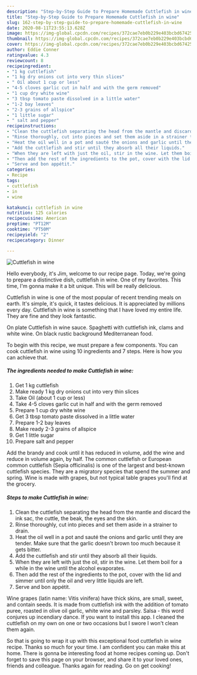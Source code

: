 ```yaml
---
description: "Step-by-Step Guide to Prepare Homemade Cuttlefish in wine"
title: "Step-by-Step Guide to Prepare Homemade Cuttlefish in wine"
slug: 162-step-by-step-guide-to-prepare-homemade-cuttlefish-in-wine
date: 2020-08-11T23:55:13.628Z
image: https://img-global.cpcdn.com/recipes/372cae7eb0b229e403bcbd674259afed/751x532cq70/cuttlefish-in-wine-recipe-main-photo.jpg
thumbnail: https://img-global.cpcdn.com/recipes/372cae7eb0b229e403bcbd674259afed/751x532cq70/cuttlefish-in-wine-recipe-main-photo.jpg
cover: https://img-global.cpcdn.com/recipes/372cae7eb0b229e403bcbd674259afed/751x532cq70/cuttlefish-in-wine-recipe-main-photo.jpg
author: Eddie Conner
ratingvalue: 4.3
reviewcount: 8
recipeingredient:
- "1 kg cuttlefish"
- "1 kg dry onions cut into very thin slices"
- " Oil about 1 cup or less"
- "4-5 cloves garlic cut in half and with the germ removed"
- "1 cup dry white wine"
- "3 tbsp tomato paste dissolved in a little water"
- "1-2 bay leaves"
- "2-3 grains of allspice"
- "1 little sugar"
- " salt and pepper"
recipeinstructions:
- "Clean the cuttlefish separating the head from the mantle and discard the ink sac, the cuttle, the beak, the eyes and the skin."
- "Rinse thoroughly, cut into pieces and set them aside in a strainer to drain."
- "Heat the oil well in a pot and sauté the onions and garlic until they are tender. Make sure that the garlic doesn&#39;t brown too much because it gets bitter."
- "Add the cuttlefish and stir until they absorb all their liquids."
- "When they are left with just the oil, stir in the wine. Let them boil for a while in the wine until the alcohol evaporates."
- "Then add the rest of the ingredients to the pot, cover with the lid and simmer until only the oil and very little liquids are left."
- "Serve and bon appétit."
categories:
- Recipe
tags:
- cuttlefish
- in
- wine

katakunci: cuttlefish in wine 
nutrition: 125 calories
recipecuisine: American
preptime: "PT12M"
cooktime: "PT50M"
recipeyield: "2"
recipecategory: Dinner

---
```



![Cuttlefish in wine](https://img-global.cpcdn.com/recipes/372cae7eb0b229e403bcbd674259afed/751x532cq70/cuttlefish-in-wine-recipe-main-photo.jpg)

Hello everybody, it's Jim, welcome to our recipe page. Today, we're going to prepare a distinctive dish, cuttlefish in wine. One of my favorites. This time, I'm gonna make it a bit unique. This will be really delicious.

Cuttlefish in wine is one of the most popular of recent trending meals on earth. It's simple, it's quick, it tastes delicious. It is appreciated by millions every day. Cuttlefish in wine is something that I have loved my entire life. They are fine and they look fantastic.

On plate Cuttlefish in wine sauce. Spaghetti with cuttlefish ink, clams and white wine. On black rustic background Mediterranean food.


To begin with this recipe, we must prepare a few components. You can cook cuttlefish in wine using 10 ingredients and 7 steps. Here is how you can achieve that.

<!--inarticleads1-->

##### The ingredients needed to make Cuttlefish in wine:

1. Get 1 kg cuttlefish
1. Make ready 1 kg dry onions cut into very thin slices
1. Take  Oil (about 1 cup or less)
1. Take 4-5 cloves garlic cut in half and with the germ removed
1. Prepare 1 cup dry white wine
1. Get 3 tbsp tomato paste dissolved in a little water
1. Prepare 1-2 bay leaves
1. Make ready 2-3 grains of allspice
1. Get 1 little sugar
1. Prepare  salt and pepper


Add the brandy and cook until it has reduced in volume, add the wine and reduce in volume again, by half. The common cuttlefish or European common cuttlefish (Sepia officinalis) is one of the largest and best-known cuttlefish species. They are a migratory species that spend the summer and spring. Wine is made with grapes, but not typical table grapes you&#39;ll find at the grocery. 

<!--inarticleads2-->

##### Steps to make Cuttlefish in wine:

1. Clean the cuttlefish separating the head from the mantle and discard the ink sac, the cuttle, the beak, the eyes and the skin.
1. Rinse thoroughly, cut into pieces and set them aside in a strainer to drain.
1. Heat the oil well in a pot and sauté the onions and garlic until they are tender. Make sure that the garlic doesn&#39;t brown too much because it gets bitter.
1. Add the cuttlefish and stir until they absorb all their liquids.
1. When they are left with just the oil, stir in the wine. Let them boil for a while in the wine until the alcohol evaporates.
1. Then add the rest of the ingredients to the pot, cover with the lid and simmer until only the oil and very little liquids are left.
1. Serve and bon appétit.


Wine grapes (latin name: Vitis vinifera) have thick skins, are small, sweet, and contain seeds. It is made from cuttlefish ink with the addition of tomato puree, roasted in olive oil garlic, white wine and parsley. Salsa - this word conjures up incendiary dance. If you want to install this app. I cleaned the cuttlefish on my own on one or two occasions but I swore I won&#39;t clean them again. 

So that is going to wrap it up with this exceptional food cuttlefish in wine recipe. Thanks so much for your time. I am confident you can make this at home. There is gonna be interesting food at home recipes coming up. Don't forget to save this page on your browser, and share it to your loved ones, friends and colleague. Thanks again for reading. Go on get cooking!
